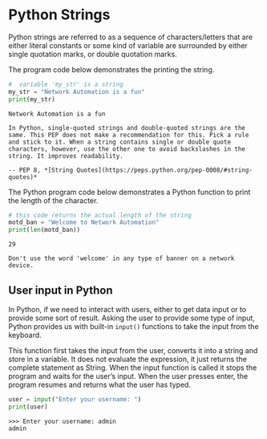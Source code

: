 # Python Strings

Python strings are referred to as a sequence of characters/letters that are either literal constants or some kind of variable are surrounded by either single quotation marks, or double quotation marks.

The program code below demonstrates the printing the string.

```py
#  variable 'my_str' is a string
my_str = "Network Automation is a fun"
print(my_str)
```

```console
Network Automation is a fun
```

```{epigraph}
In Python, single-quoted strings and double-quoted strings are the same. This PEP does not make a recommendation for this. Pick a rule and stick to it. When a string contains single or double quote characters, however, use the other one to avoid backslashes in the string. It improves readability.

-- PEP 8, *[String Quotes](https://peps.python.org/pep-0008/#string-quotes)*
```

The Python program code below demonstrates a Python function to print the length of the character.

```py
# this code returns the actual length of the string
motd_ban = "Welcome to Network Automation"
print(len(motd_ban))
```

```console
29
```

```{warning}
Don't use the word 'welcome' in any type of banner on a network device.
```

## User input in Python

In Python, if we need to interact with users, either to get data input or to provide some sort of result. Asking the user to provide some type of input, Python provides us with built-in `input()` functions to take the input from the keyboard.

This function first takes the input from the user, converts it into a string and store in a variable. It does not evaluate the expression, it just returns the complete statement as String. When the input function is called it stops the program and waits for the user’s input. When the user presses enter, the program resumes and returns what the user has typed.

```py
user = input("Enter your username: ")
print(user)
```

```console
>>> Enter your username: admin
admin
```
